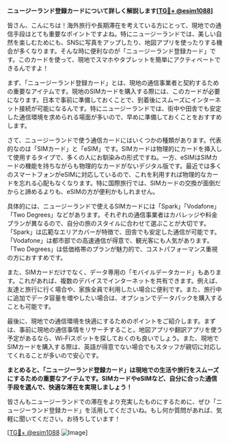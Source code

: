 **ニュージーランド登録カードについて詳しく解説します[[TG💪+ @esim1088](https://t.me/s/esim1088)]**

皆さん、こんにちは！海外旅行や長期滞在を考えている方にとって、現地での通信手段はとても重要なポイントですよね。特にニュージーランドでは、美しい自然を楽しむためにも、SNSに写真をアップしたり、地図アプリを使ったりする機会が多くなります。そんな時に便利なのが「ニュージーランド登録カード」です。このカードを使って、現地でスマホやタブレットを簡単にアクティベートできるんですよ！

まず、「ニュージーランド登録カード」とは、現地の通信事業者と契約するための重要なアイテムです。現地のSIMカードを購入する際には、このカードが必要になります。日本で事前に準備しておくことで、到着後にスムーズにインターネット接続が可能になるんです。特にニュージーランドでは、街中や田舎でも安定した通信環境を求められる場面が多いので、早めに準備しておくことをおすすめします。

さて、ニュージーランドで使う通信カードにはいくつかの種類があります。代表的なのは「SIMカード」と「eSIM」です。SIMカードは物理的にカードを挿入して使用するタイプで、多くの人にお馴染みの形式ですね。一方、eSIMはSIMカードの機能を持ちながらも物理的なカードがないデジタル版です。最近では多くのスマートフォンがeSIMに対応しているので、これを利用すれば物理的なカードを忘れる心配もなくなります。特に国際旅行では、SIMカードの交換が面倒だからと諦めるよりも、eSIMの方が便利かもしれません。

具体的には、ニュージーランドで使えるSIMカードには「Spark」「Vodafone」「Two Degrees」などがあります。それぞれの通信事業者はカバレッジや料金プランが異なるので、自分の旅のスタイルに合わせて選ぶことが大切です。「Spark」は広範なエリアカバーが特徴で、田舎でも安定した通信が可能です。「Vodafone」は都市部での高速通信が得意で、観光客にも人気があります。「Two Degrees」は低価格帯のプランが魅力的で、コストパフォーマンス重視の方におすすめです。

また、SIMカードだけでなく、データ専用の「モバイルデータカード」もあります。これがあれば、複数のデバイスでインターネットを共有できます。例えば、友達と旅行に行く場合や、家族全員で利用したい場合に便利です。また、旅行中に追加でデータ容量を増やしたい場合は、オプションでデータパックを購入することも可能です。

最後に、現地での通信環境を快適にするためのポイントをご紹介します。まずは、事前に現地の通信事情をリサーチすること。地図アプリや翻訳アプリを使う予定があるなら、Wi-Fiスポットを探しておくのも良いでしょう。また、現地でSIMカードを購入する際は、英語が得意でない場合でもスタッフが親切に対応してくれることが多いので安心です。

**まとめると、「ニュージーランド登録カード」は現地での生活や旅行をスムーズにするための重要なアイテムです。SIMカードやeSIMなど、自分に合った通信手段を選んで、快適な滞在を実現しましょう！**

皆さんもニュージーランドでの滞在をより充実したものにするために、ぜひ「ニュージーランド登録カード」を活用してくださいね。もし何か質問があれば、気軽に聞いてください。お待ちしています！

[[TG💪+ @esim1088](https://t.me/s/esim1088) ![Image](https://i.postimg.cc/Y0z9fWf4/image.png)]